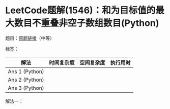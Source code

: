 # LeetCode题解(1546)：和为目标值的最大数目不重叠非空子数组数目(Python)

题目：[原题链接](https://leetcode-cn.com/problems/maximum-number-of-non-overlapping-subarrays-with-sum-equals-target/)（中等）

标签：

| 解法           | 时间复杂度 | 空间复杂度 | 执行用时 |
| -------------- | ---------- | ---------- | -------- |
| Ans 1 (Python) |            |            |          |
| Ans 2 (Python) |            |            |          |
| Ans 3 (Python) |            |            |          |

解法一：

